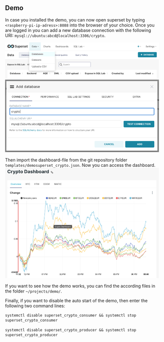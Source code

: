 ## Demo
In case you installed the demo, you can now open superset by typing `<raspberry-pi-ip-adress>:8088` into the browser of your choice. 
Once you are logged in you can add a new database connection with the following URI: `mysql://ubuntu:abcd@localhost:3306/crypto`. 

![](/images/add_database.png)
![](/images/database_uri.png)

Then import the dashboard-file from the git repository folder `templates/demosuperset_crypto.json`.
Now you can access the dashboard.
![](/images/dashboard.png)

If you want to see how the demo works, you can find the according files in the folder `~/projects/demo/`.

Finally, if you want to disable the auto start of the demo, then enter the following two command lines:

```
systemctl disable superset_crypto_consumer && systemctl stop superset_crypto_consumer

systemctl disable superset_crypto_producer && systemctl stop superset_crypto_producer
```
